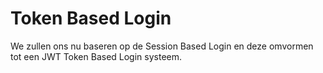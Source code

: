 # Token Based Login

We zullen ons nu baseren op de Session Based Login en deze omvormen tot een JWT Token Based Login systeem.&#x20;

